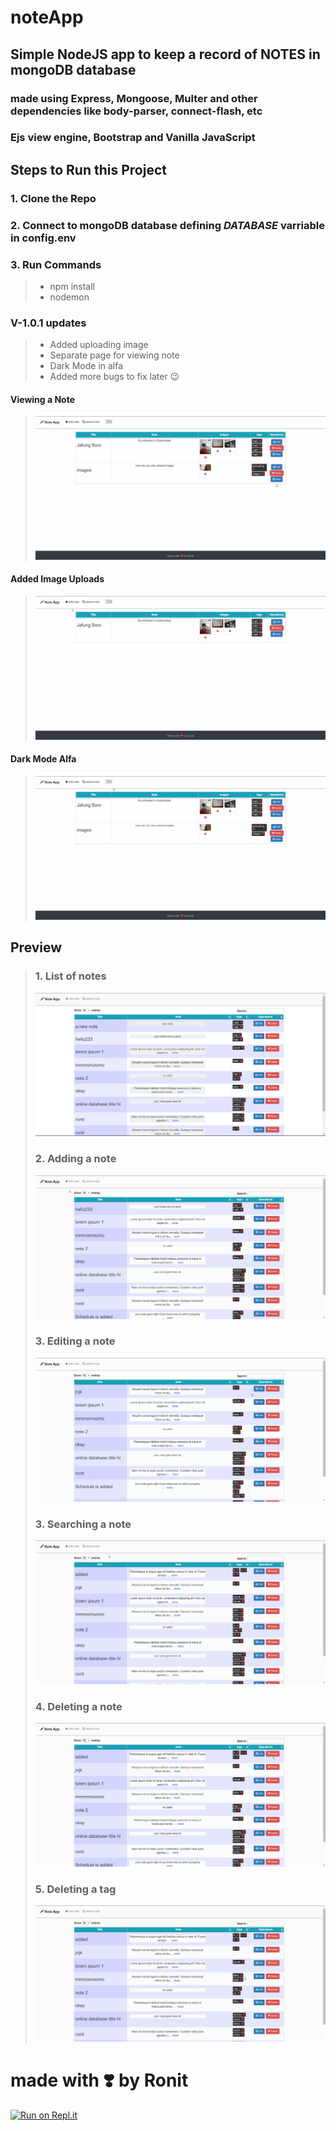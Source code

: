 # noteApp

## Simple NodeJS app to keep a record of __NOTES__ in mongoDB database

### made using Express, Mongoose, Multer and other dependencies like body-parser, connect-flash, etc

### Ejs view engine, Bootstrap and Vanilla JavaScript

## Steps to Run this Project

### 1. Clone the Repo

### 2. Connect to mongoDB database defining **_DATABASE_** varriable in **config.env**

### 3. Run Commands
>
> * npm install
> * nodemon

### V-1.0.1 updates
>
> * Added uploading image
> * Separate page for viewing note
> * Dark Mode in alfa
> * Added more bugs to fix later 😉

#### Viewing a Note
>
> ![list_of_notes](/demo_gifs/viewing_a_note.gif)

#### Added Image Uploads
>
> ![list_of_notes](/demo_gifs/uploading_a_image.gif)

#### Dark Mode Alfa
>
> ![list_of_notes](/demo_gifs/darkMode.gif)

## Preview

> ### 1. List of notes
>
> ![list_of_notes](/demo_gifs/noteList.png)
>
> ### 2. Adding a note
>
> ![list_of_notes](/demo_gifs/adding_a_note.gif)
>
> ### 3. Editing a note
>
> ![list_of_notes](/demo_gifs/editing_a_note.gif)
>
> ### 3. Searching a note
>
> ![list_of_notes](/demo_gifs/search_a_note.gif)
>
> ### 4. Deleting a note
>
> ![list_of_notes](/demo_gifs/deleting_a_note.gif)
>
> ### 5. Deleting a tag
>
>![list_of_notes](/demo_gifs/deleting_a_tag.gif)
>

# made with ❣️ by Ronit

[![Run on Repl.it](https://repl.it/badge/github/RonitKumar09/noteApp)](https://repl.it/github/RonitKumar09/noteApp)

